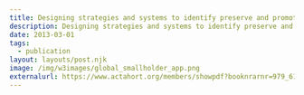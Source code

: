 ```yaml
---
title: Designing strategies and systems to identify preserve and promote underutilized indigenous crop species
description: Designing strategies and systems to identify preserve and promote underutilized indigenous crop species
date: 2013-03-01
tags:
  - publication
layout: layouts/post.njk
image: /img/w3images/global_smallholder_app.png
externalurl: https://www.actahort.org/members/showpdf?booknrarnr=979_61
---
```

